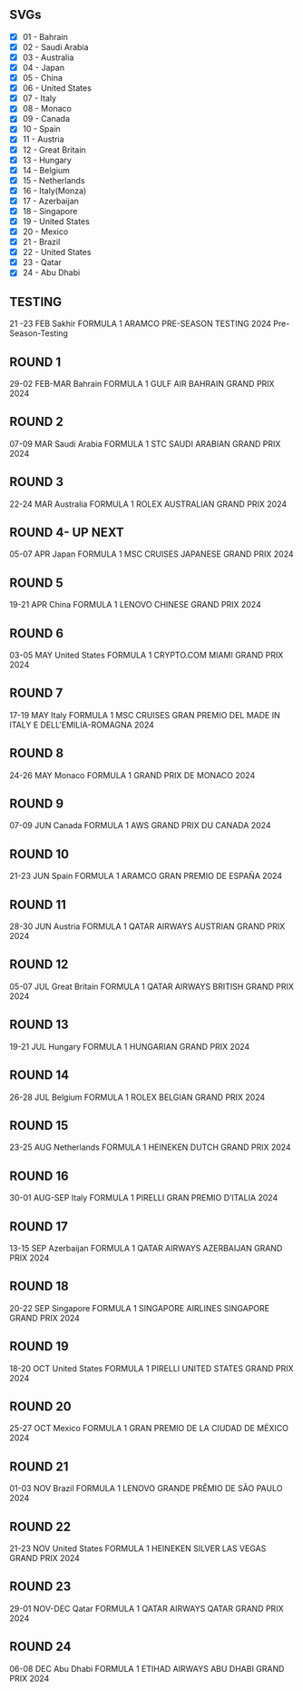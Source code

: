 ## SVGs
- [x] 01 - Bahrain
- [x] 02 - Saudi Arabia
- [x] 03 - Australia
- [x] 04 - Japan
- [x] 05 - China
- [x] 06 - United States
- [x] 07 - Italy
- [x] 08 - Monaco
- [x] 09 - Canada
- [x] 10 - Spain
- [x] 11 - Austria
- [x] 12 - Great Britain
- [x] 13 - Hungary
- [x] 14 - Belgium
- [x] 15 - Netherlands
- [x] 16 - Italy(Monza)
- [x] 17 - Azerbaijan
- [x] 18 - Singapore
- [x] 19 - United States
- [x] 20 - Mexico
- [x] 21 - Brazil
- [x] 22 - United States
- [x] 23 - Qatar
- [x] 24 - Abu Dhabi

## TESTING
21 -23 FEB
Sakhir
FORMULA 1 ARAMCO PRE-SEASON TESTING 2024
Pre-Season-Testing

## ROUND 1
29-02 FEB-MAR
Bahrain
FORMULA 1 GULF AIR BAHRAIN GRAND PRIX 2024

## ROUND 2
07-09 MAR
Saudi Arabia
FORMULA 1 STC SAUDI ARABIAN GRAND PRIX 2024

## ROUND 3
22-24 MAR
Australia
FORMULA 1 ROLEX AUSTRALIAN GRAND PRIX 2024

## ROUND 4- UP NEXT
05-07 APR
Japan
FORMULA 1 MSC CRUISES JAPANESE GRAND PRIX 2024

## ROUND 5
19-21 APR
China
FORMULA 1 LENOVO CHINESE GRAND PRIX 2024

## ROUND 6
03-05 MAY
United States
FORMULA 1 CRYPTO.COM MIAMI GRAND PRIX 2024

## ROUND 7
17-19 MAY
Italy
FORMULA 1 MSC CRUISES GRAN PREMIO DEL MADE IN ITALY E DELL'EMILIA-ROMAGNA 2024

## ROUND 8
24-26 MAY
Monaco
FORMULA 1 GRAND PRIX DE MONACO 2024

## ROUND 9
07-09 JUN
Canada
FORMULA 1 AWS GRAND PRIX DU CANADA 2024

## ROUND 10
21-23 JUN
Spain
FORMULA 1 ARAMCO GRAN PREMIO DE ESPAÑA 2024

## ROUND 11
28-30 JUN
Austria
FORMULA 1 QATAR AIRWAYS AUSTRIAN GRAND PRIX 2024

## ROUND 12
05-07 JUL
Great Britain
FORMULA 1 QATAR AIRWAYS BRITISH GRAND PRIX 2024

## ROUND 13
19-21 JUL
Hungary
FORMULA 1 HUNGARIAN GRAND PRIX 2024

## ROUND 14
26-28 JUL
Belgium
FORMULA 1 ROLEX BELGIAN GRAND PRIX 2024

## ROUND 15
23-25 AUG
Netherlands
FORMULA 1 HEINEKEN DUTCH GRAND PRIX 2024

## ROUND 16
30-01 AUG-SEP
Italy
FORMULA 1 PIRELLI GRAN PREMIO D’ITALIA 2024

## ROUND 17
13-15 SEP
Azerbaijan
FORMULA 1 QATAR AIRWAYS AZERBAIJAN GRAND PRIX 2024

## ROUND 18
20-22 SEP
Singapore
FORMULA 1 SINGAPORE AIRLINES SINGAPORE GRAND PRIX 2024

## ROUND 19
18-20 OCT
United States
FORMULA 1 PIRELLI UNITED STATES GRAND PRIX 2024

## ROUND 20
25-27 OCT
Mexico
FORMULA 1 GRAN PREMIO DE LA CIUDAD DE MÉXICO 2024

## ROUND 21
01-03 NOV
Brazil
FORMULA 1 LENOVO GRANDE PRÊMIO DE SÃO PAULO 2024

## ROUND 22
21-23 NOV
United States
FORMULA 1 HEINEKEN SILVER LAS VEGAS GRAND PRIX 2024

## ROUND 23
29-01 NOV-DEC
Qatar
FORMULA 1 QATAR AIRWAYS QATAR GRAND PRIX 2024

## ROUND 24
06-08 DEC
Abu Dhabi
FORMULA 1 ETIHAD AIRWAYS ABU DHABI GRAND PRIX 2024
